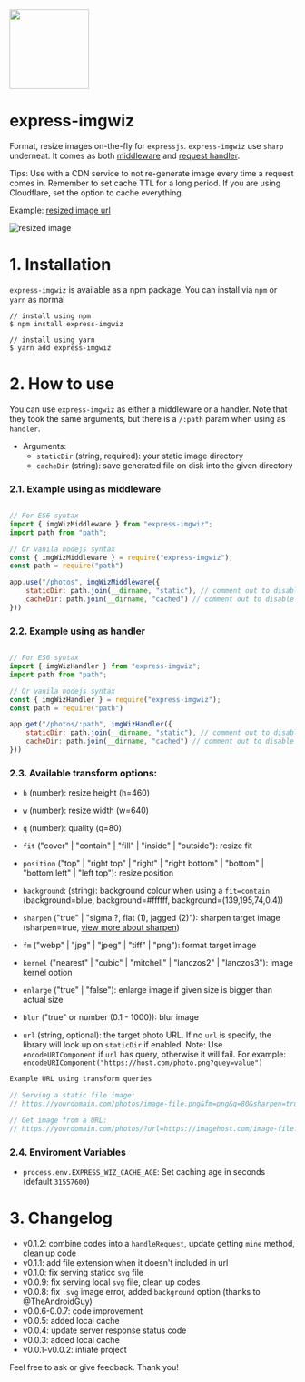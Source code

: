 <img src="imgwiz.svg" height="140"/>

# express-imgwiz

Format, resize images on-the-fly for `expressjs`. `express-imgwiz` use `sharp` underneat. It comes as both [middleware](#use-as-a-middleware-serve-static-files) and [request handler](#use-as-a-handler-serve-photos-from-urls).

Tips: Use with a CDN service to not re-generate image every time a request comes in. Remember to set cache TTL for a long period. If you are using Cloudflare, set the option to cache everything.

Example: [resized image url](https://wiz.saltar.co/photos/?url=https://i.imgur.com/MBDUWNw.jpg&sharpen=true&fm=png&h=100)

![resized image](https://wiz.saltar.co/photos/?url=https://i.imgur.com/MBDUWNw.jpg&sharpen=true&fm=png&h=100)


# 1. Installation

`express-imgwiz` is available as a npm package. You can install via `npm` or `yarn` as normal

```ssh
// install using npm
$ npm install express-imgwiz

// install using yarn
$ yarn add express-imgwiz
```

# 2. How to use

You can use `express-imgwiz` as either a middleware or a handler. Note that they took the same arguments, but there is a `/:path` param when using as `handler`.

- Arguments:
    - `staticDir` (string, required): your static image directory 
    - `cacheDir` (string): save generated file on disk into the given directory

### 2.1. Example using as middleware

```js

// For ES6 syntax
import { imgWizMiddleware } from "express-imgwiz";
import path from "path";

// Or vanila nodejs syntax
const { imgWizMiddleware } = require("express-imgwiz");
const path = require("path")

app.use("/photos", imgWizMiddleware({ 
    staticDir: path.join(__dirname, "static"), // comment out to disable serving static files
    cacheDir: path.join(__dirname, "cached") // comment out to disable local caching
}))
```

### 2.2. Example using as handler

```js

// For ES6 syntax
import { imgWizHandler } from "express-imgwiz";
import path from "path";

// Or vanila nodejs syntax
const { imgWizHandler } = require("express-imgwiz");
const path = require("path")

app.get("/photos/:path", imgWizHandler({ 
    staticDir: path.join(__dirname, "static"), // comment out to disable serving static files
    cacheDir: path.join(__dirname, "cached") // comment out to disable local caching
}))
```

### 2.3. Available transform options:

- `h` (number): resize height (h=460)
- `w` (number): resize width (w=640)
- `q` (number): quality (q=80)
- `fit` ("cover" | "contain" | "fill" | "inside" | "outside"): resize fit
- `position` ("top" | "right top" | "right" | "right bottom" | "bottom" | "bottom left" | "left top"): resize position
- `background`: (string): background colour when using a `fit=contain` (background=blue, background=#ffffff, background=(139,195,74,0.4))

- `sharpen` ("true" | "sigma ?, flat (1), jagged (2)"): sharpen target image (sharpen=true, [view more about sharpen](https://sharp.pixelplumbing.com/en/stable/api-operation/#sharpen))
- `fm` ("webp" | "jpg" | "jpeg" | "tiff" | "png"): format target image
- `kernel` ("nearest" | "cubic" | "mitchell" | "lanczos2" | "lanczos3"): image kernel option
- `enlarge` ("true" | "false"): enlarge image if given size is bigger than actual size
- `blur` ("true" or number (0.1 - 1000)): blur image
- `url` (string, optional): the target photo URL. If no `url` is specify, the library will look up on `staticDir` if enabled. Note: Use `encodeURIComponent` if `url` has query, otherwise it will fail. For example: `encodeURIComponent("https://host.com/photo.png?quey=value")`

```js
Example URL using transform queries

// Serving a static file image: 
// https://yourdomain.com/photos/image-file.png&fm=png&q=80&sharpen=true

// Get image from a URL: 
// https://yourdomain.com/photos/?url=https://imagehost.com/image-file.png&fm=png&q=80&sharpen=true
```

### 2.4. Enviroment Variables

- `process.env.EXPRESS_WIZ_CACHE_AGE`: Set caching age in seconds (default `31557600`)

# 3. Changelog

- v0.1.2: combine codes into a `handleRequest`, update getting `mine` method, clean up code
- v0.1.1: add file extension when it doesn't included in url
- v0.1.0: fix serving staticc `svg` file
- v0.0.9: fix serving local `svg` file, clean up codes
- v0.0.8: fix `.svg` image error, added `background` option (thanks to @TheAndroidGuy)
- v0.0.6-0.0.7: code improvement
- v0.0.5: added local cache
- v0.0.4: update server response status code
- v0.0.3: added local cache
- v0.0.1-v0.0.2: intiate project

Feel free to ask or give feedback. Thank you!